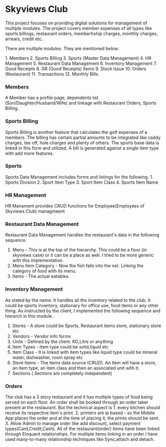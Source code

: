 # Skyviews Club
<p>This project focuses on providing digital solutions for management of multiple modules. The project covers member expenses of all types like sports billings, restaurant orders, memberhship charges, monthly charges, arrears, credit etc.</p>

<p>There are multiple modules. They are mentioned below:</p>
1. Members
2. Sports Billing
3. Sports (Master Data Management)
4. HR Management
5. Restaurant Data Management
6. Inventory Management
7. Good Receipts
8. GR (Good Receipts) Items
9. Stock Issue
10. Orders (Restaurant)
11. Transactions
12. Monthly Bills

### Members
A Member has a profile page, dependents list (Son/Daughter/Husband/Wife) and linkage with Restaurant Orders, Sports Billing.

### Sports Billing
<p>Sports Billing is another feature that calculates the golf expenses of a members. The billing has certain partial amounts to be integrated like caddy charges, tee off, hole charges and plenty of others. The sports base data is linked in this form and utilized. A bill is generated against a single item type with add more features.</p>

### Sports
<p>Sports Data Management includes forms and listings for the following.
1. Sports Division
2. Sport Item Type
3. Sport Item Class
4. Sports Item Name
</p>

### HR Management
<p>HR Manament provides CRUD functions for Employee(Employees of Skyviews Club) managmeent</p>

### Restaurant Data Management
<p>Restaurant Data Management handles the restaurant's data in the following sequence.

1. Menu - This is at the top of the hierarchy. This could be a floor (in skyviews case) or it can be a place as well. I tried to be more generic with this implementation.
2. Menu Item Category - Now the fish falls into the net. Linking the category of food with its menu.
3. Items - The actual eatables.
    
</p>

### Inventory Management
<p>As stated by the name. It handles all the inventory related to the club. It could be sports inventory, stationary for office use, food items or any other thing. As instructed by the client, I implemented the following sequence and hierarch in this module.

1. Stores - A store could be Sports, Restaurant items store, stationary store etc
2. Vendors - Vendor info forms
3. Units - Defined by the client. KG,Litre or anything
4. Item Types - Item type could be solid,liquid etc
5. Item Class - It is linked with item types like liquid type could be mineral water, dishwasher, room spray etc
6. Store Items - The items data source (CRUD). An Item will have a store, an item type, an item class and then an associated unit with it.
7. Sections ( Sections are completely independent)
</p>

### Orders
<p>
    The club has a 3 story restaurant and it has multiple types of food being served on each floor. An order shall be booked through an order taker present at the restaurant. But the technical aspect is 
1. every kitchen should receive its respective item's print.
2. printers are ip based - so the Mobile App places the order and at the time of placing it, the prints should be sent.
3. Allow Admin to manage order like add discount, select payment types(Card,Credit,Cash).
All of the restaurant(order) items have been linked through Eloquent relationships. For multiple items linking in an order I have used many-to-many relationship techniques like Sync,attach and detach. 
</p>
